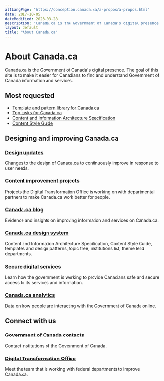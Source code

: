 ```yaml
---
altLangPage: "https://conception.canada.ca/a-propos/a-propos.html"
date: 2017-10-05
dateModified: 2023-03-28
description: "Canada.ca is the Government of Canada's digital presence."
layout: default
title: "About Canada.ca"
---
```

<h1 property="name" id="wb-cont" dir="ltr"> About Canada.ca</h1>
<div class="mwsgeneric-base-html parbase section">
  <div class="row profile">
    <div class="col-md-8">
      <p>Canada.ca is the Government of Canada's digital presence. The goal of this site is to make it easier for Canadians to find and understand Government of Canada information and services.</p>
    </div>
  </div>
  <div class="row">
    <div class="col-md-4 col-xs-12 pull-right">
      <section class="lnkbx">
        <h2>Most requested</h2>
        <ul>
          <li><a href="{{ canada-ca.url }}/en/government/about/design-system/pattern-library.html">Template and pattern library for Canada.ca</a></li>
          <li><a href="{{ canada-ca.url }}/en/government/about/top-tasks-for-canada-ca.html">Top tasks for Canada.ca</a></li>
          <li><a href="{{ canada-ca.url }}/en/treasury-board-secretariat/services/government-communications/canada-content-information-architecture-specification.html">Content and Information Architecture Specification</a></li>
          <li><a href="{{ canada-ca.url }}/en/treasury-board-secretariat/services/government-communications/canada-content-style-guide.html">Content Style Guide</a></li>
        </ul>
      </section>
    </div>
    <section class="col-md-8 pull-left gc-drmt">
      <h2>Designing and improving Canada.ca</h2>
      <div class="wb-eqht row">
        <div class="col-md-6">
          <section>
            <h3 class="h5"><a href="{{ canada-ca.url }}/en/government/about/design-system/latest-changes.html">Design updates</a></h3>
            <p>Changes to the design of Canada.ca to continuously improve in response to user needs.</p>
          </section>
        </div>
        <div class="col-md-6">
          <section>
            <h3 class="h5"><a href="{{ ds-blog.url }}/pages/project-overview.html">Content improvement projects</a></h3>
            <p>Projects the Digital Transformation Office is working on with departmental partners to make Canada.ca work better for people.</p>
          </section>
        </div>
        <div class="clearfix"></div>
        <div class="col-md-6">
          <section>
            <h3 class="h5"><a href="{{ ds-blog.url }}">Canada.ca blog</a></h3>
            <p>Evidence and insights on improving information and services on Canada.ca. </p>
          </section>
        </div>
        <div class="col-md-6">
          <section>
            <h3 class="h5"><a href="{{ canada-ca.url }}/en/government/about/design-system.html">Canada.ca design system</a></h3>
            <p>Content and Information Architecture Specification, Content Style Guide, templates and design patterns, topic tree, institutions list, theme lead departments.</p>
          </section>
        </div>
        <div class="clearfix"></div>
        <div class="col-md-6">
          <section>
            <h3 class="h5"><a href="{{ canada-ca.url }}/en/government/about/secure-digital-services.html">Secure digital services</a></h3>
            <p>Learn how the government is working to provide Canadians safe and secure access to its services and information.</p>
          </section>
        </div>
        <div class="col-md-6">
          <section>
            <h3 class="h5"><a href="{{ canada-ca.url }}/en/analytics.html">Canada.ca analytics</a></h3>
            <p>Data on how people are interacting with the Government of Canada online.</p>
          </section>
        </div>
      </div>
    </section>
    <div class="clearfix"></div>
    <section class="col-md-8 pull-left gc-drmt">
      <h2>Connect with us</h2>
      <div class="wb-eqht row">
        <div class="col-md-6">
          <section>
            <h3 class="h5"><a href="{{ canada-ca.url }}/en/contact.html">Government of Canada contacts</a></h3>
            <p>Contact institutions of the Government of Canada.</p>
          </section>
        </div>
        <div class="col-md-6">
          <section>
            <h3 class="h5"><a href="{{ canada-ca.url }}/en/government/about/about-digital-transformation-office.html">Digital Transformation Office</a></h3>
            <p>Meet the team that is working with federal departments to improve Canada.ca.</p>
          </section>
        </div>
      </div>
    </section>
  </div>
</div>
